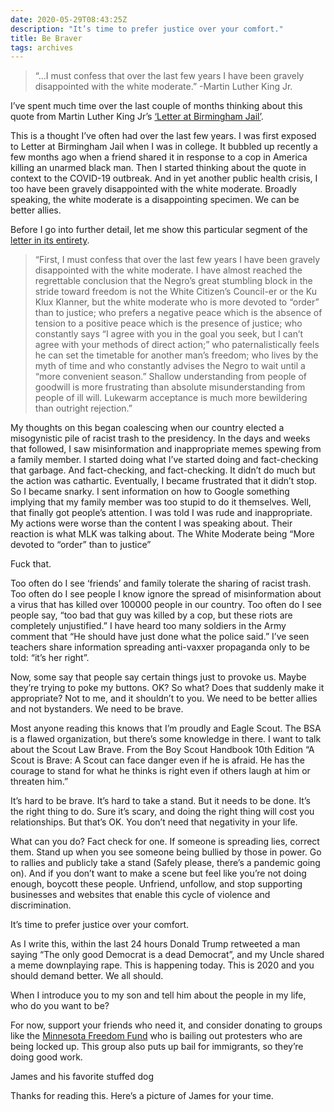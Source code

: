 ```yaml
---
date: 2020-05-29T08:43:25Z
description: "It’s time to prefer justice over your comfort."
title: Be Braver
tags: archives
---
```


> “…I must confess that over the last few years I have been gravely disappointed with the white moderate.” -Martin Luther King Jr.

I’ve spent much time over the last couple of months thinking about this quote from Martin Luther King Jr’s [‘Letter at Birmingham Jail’](https://web.cn.edu/kwheeler/documents/Letter_Birmingham_Jail.pdf).

This is a thought I’ve often had over the last few years. I was first exposed to Letter at Birmingham Jail when I was in college. It bubbled up recently a few months ago when a friend shared it in response to a cop in America killing an unarmed black man. Then I started thinking about the quote in context to the COVID-19 outbreak. And in yet another public health crisis, I too have been gravely disappointed with the white moderate. Broadly speaking, the white moderate is a disappointing specimen. We can be better allies.  

Before I go into further detail, let me show this particular segment of the [letter in its entirety](http://www.hartford-hwp.com/archives/45a/060.html).

> “First, I must confess that over the last few years I have been gravely disappointed with the white moderate. I have almost reached the regrettable conclusion that the Negro’s great stumbling block in the stride toward freedom is not the White Citizen’s Council-er or the Ku Klux Klanner, but the white moderate who is more devoted to “order” than to justice; who prefers a negative peace which is the absence of tension to a positive peace which is the presence of justice; who constantly says “I agree with you in the goal you seek, but I can’t agree with your methods of direct action;” who paternalistically feels he can set the timetable for another man’s freedom; who lives by the myth of time and who constantly advises the Negro to wait until a “more convenient season.”
> Shallow understanding from people of goodwill is more frustrating than absolute misunderstanding from people of ill will. Lukewarm acceptance is much more bewildering than outright rejection.”  

My thoughts on this began coalescing when our country elected a misogynistic pile of racist trash to the presidency. In the days and weeks that followed, I saw misinformation and inappropriate memes spewing from a family member. I started doing what I’ve started doing and fact-checking that garbage. And fact-checking, and fact-checking. It didn’t do much but the action was cathartic. Eventually, I became frustrated that it didn’t stop. So I became snarky. I sent information on how to Google something implying that my family member was too stupid to do it themselves. Well, that finally got people’s attention. I was told I was rude and inappropriate. My actions were worse than the content I was speaking about. Their reaction is what MLK was talking about. The White Moderate being “More devoted to “order” than to justice”

Fuck that.

Too often do I see ‘friends’ and family tolerate the sharing of racist trash. Too often do I see people I know ignore the spread of misinformation about a virus that has killed over 100000 people in our country. Too often do I see people say, “too bad that guy was killed by a cop, but these riots are completely unjustified.” I have heard too many soldiers in the Army comment that “He should have just done what the police said.” I’ve seen teachers share information spreading anti-vaxxer propaganda only to be told: “it’s her right”.

Now, some say that people say certain things just to provoke us. Maybe they’re trying to poke my buttons. OK? So what? Does that suddenly make it appropriate? Not to me, and it shouldn’t to you. We need to be better allies and not bystanders. We need to be brave.  

Most anyone reading this knows that I’m proudly and Eagle Scout. The BSA is a flawed organization, but there’s some knowledge in there. I want to talk about the Scout Law Brave. From the Boy Scout Handbook 10th Edition “A Scout is Brave: A Scout can face danger even if he is afraid. He has the courage to stand for what he thinks is right even if others laugh at him or threaten him.”

It’s hard to be brave. It’s hard to take a stand. But it needs to be done. It’s the right thing to do. Sure it’s scary, and doing the right thing will cost you relationships. But that’s OK. You don’t need that negativity in your life.

What can you do? Fact check for one. If someone is spreading lies, correct them. Stand up when you see someone being bullied by those in power. Go to rallies and publicly take a stand (Safely please, there’s a pandemic going on). And if you don’t want to make a scene but feel like you’re not doing enough, boycott these people. Unfriend, unfollow, and stop supporting businesses and websites that enable this cycle of violence and discrimination.

It’s time to prefer justice over your comfort.

As I write this, within the last 24 hours Donald Trump retweeted a man saying “The only good Democrat is a dead Democrat”, and my Uncle shared a meme downplaying rape. This is happening today. This is 2020 and you should demand better. We all should.  

When I introduce you to my son and tell him about the people in my life, who do you want to be?

For now, support your friends who need it, and consider donating to groups like the [Minnesota Freedom Fund](https://minnesotafreedomfund.org/) who is bailing out protesters who are being locked up. This group also puts up bail for immigrants, so they’re doing good work.

James and his favorite stuffed dog

Thanks for reading this. Here’s a picture of James for your time.
